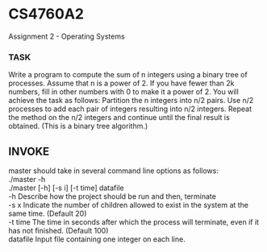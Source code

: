 # CS4760A2
Assignment 2 - Operating Systems


### TASK
Write a program to compute the sum of n integers using a binary tree of processes. Assume that n is a power of 2.
If you have fewer than 2k numbers, fill in other numbers with 0 to make it a power of 2. You will achieve the task
as follows:
Partition the n integers into n/2 pairs. Use n/2 processes to add each pair of integers resulting into n/2 integers.
Repeat the method on the n/2 integers and continue until the final result is obtained. (This is a binary tree
algorithm.)

## INVOKE
master should take in several command line options as follows:  
./master -h  
./master [-h] [-s i] [-t time] datafile  
-h Describe how the project should be run and then, terminate       
-s x Indicate the number of children allowed to exist in the system at the same time. (Default 20)  
-t time The time in seconds after which the process will terminate, even if it has not finished. (Default 100)  
datafile Input file containing one integer on each line.
